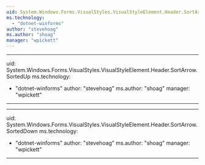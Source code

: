 ```yaml
---
uid: System.Windows.Forms.VisualStyles.VisualStyleElement.Header.SortArrow
ms.technology: 
  - "dotnet-winforms"
author: "stevehoag"
ms.author: "shoag"
manager: "wpickett"
---
```


---
uid: System.Windows.Forms.VisualStyles.VisualStyleElement.Header.SortArrow.SortedUp
ms.technology: 
  - "dotnet-winforms"
author: "stevehoag"
ms.author: "shoag"
manager: "wpickett"
---

---
uid: System.Windows.Forms.VisualStyles.VisualStyleElement.Header.SortArrow.SortedDown
ms.technology: 
  - "dotnet-winforms"
author: "stevehoag"
ms.author: "shoag"
manager: "wpickett"
---
